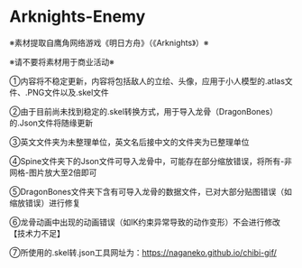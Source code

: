 # Arknights-Enemy
 
※素材提取自鹰角网络游戏《明日方舟》（《Arknights》）※

※请不要将素材用于商业活动※

①内容将不稳定更新，内容将包括敌人的立绘、头像，应用于小人模型的.atlas文件、.PNG文件以及.skel文件

②由于目前尚未找到稳定的.skel转换方式，用于导入龙骨（DragonBones）的.Json文件将随缘更新

③英文文件夹为未整理单位，英文名后接中文的文件夹为已整理单位

④Spine文件夹下的Json文件可导入龙骨中，可能存在部分缩放错误，将所有-非网格-图片放大至2倍即可

⑤DragonBones文件夹下含有可导入龙骨的数据文件，已对大部分贴图错误（如缩放错误）进行修复

⑥龙骨动画中出现的动画错误（如IK约束异常导致的动作变形）不会进行修改【技术力不足】

⑦所使用的.skel转.json工具网址为：https://naganeko.github.io/chibi-gif/